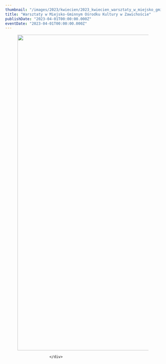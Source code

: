 ```yaml
---
thumbnail: "/images/2023/kwiecien/2023_kwiecien_warsztaty_w_miejsko_gminnym_o_rodku_kultury_w_zawicho_cie_2023_04_warsztaty_w_miejsko_gminnym_o_rodku_kultury_w_zawicho_cie_1-724x1024.jpg"
title: "Warsztaty w Miejsko-Gminnym Ośrodku Kultury w Zawichoście"
publishDate: "2023-04-01T00:00:00.000Z"
eventDate: "2023-04-01T00:00:00.000Z"
---
```


<div class="entry-content">
							
							
<figure class="wp-block-image size-large"><a href="http://mgok-zawichost.pl/wp-content/uploads/2023/04/1.jpg"><img fetchpriority="high" decoding="async" width="724" height="1024" src="/images/2023/kwiecien/2023_kwiecien_warsztaty_w_miejsko_gminnym_o_rodku_kultury_w_zawicho_cie_2023_04_warsztaty_w_miejsko_gminnym_o_rodku_kultury_w_zawicho_cie_1-724x1024.jpg" alt="" class="wp-image-9560" srcset="/images/2023/kwiecien/2023_kwiecien_warsztaty_w_miejsko_gminnym_o_rodku_kultury_w_zawicho_cie_2023_04_warsztaty_w_miejsko_gminnym_o_rodku_kultury_w_zawicho_cie_1-724x1024.jpg 724w, /images/2023/kwiecien/1-212x300.jpg 212w, /images/2023/kwiecien/1-768x1086.jpg 768w, /images/2023/kwiecien/1-1086x1536.jpg 1086w, /images/2023/kwiecien/1-1448x2048.jpg 1448w, /images/2023/kwiecien/1.jpg 1587w" sizes="(max-width: 724px) 100vw, 724px"></a></figure>
						
						</div>
